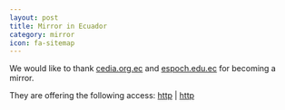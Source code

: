 ```yaml
---
layout: post
title: Mirror in Ecuador
category: mirror
icon: fa-sitemap
---
```


We would like to thank [cedia.org.ec](http://cedia.org.ec/) and [espoch.edu.ec](http://espoch.edu.ec/) for becoming a mirror.

They are offering the following access: [http](http://mirror.cedia.org.ec/blackarch/) | [http](http://mirror.espoch.edu.ec/blackarch)
